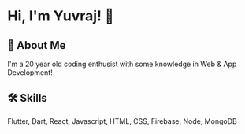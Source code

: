 # Hi, I'm Yuvraj! 👋

## 🚀 About Me
I'm a 20 year old coding enthusist with some knowledge in Web & App Development!

## 🛠 Skills
Flutter, Dart, React, Javascript, HTML, CSS, Firebase, Node, MongoDB
